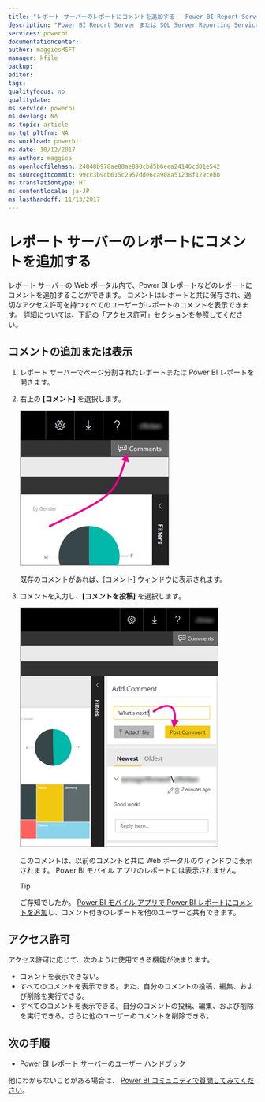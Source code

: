 ```yaml
---
title: "レポート サーバーのレポートにコメントを追加する - Power BI Report Server"
description: "Power BI Report Server または SQL Server Reporting Services レポート サーバー上の Power BI レポートまたはページ分割されたレポートにコメントを追加する方法について説明します。"
services: powerbi
documentationcenter: 
author: maggiesMSFT
manager: kfile
backup: 
editor: 
tags: 
qualityfocus: no
qualitydate: 
ms.service: powerbi
ms.devlang: NA
ms.topic: article
ms.tgt_pltfrm: NA
ms.workload: powerbi
ms.date: 10/12/2017
ms.author: maggies
ms.openlocfilehash: 24848b978ae88ae890cbd5b6eea24146cd01e542
ms.sourcegitcommit: 99cc3b9cb615c2957dde6ca908a51238f129cebb
ms.translationtype: HT
ms.contentlocale: ja-JP
ms.lasthandoff: 11/13/2017
---
```

# <a name="add-comments-to-a-report-in-a-report-server"></a>レポート サーバーのレポートにコメントを追加する
レポート サーバーの Web ポータル内で、Power BI レポートなどのレポートにコメントを追加することができます。 コメントはレポートと共に保存され、適切なアクセス許可を持つすべてのユーザーがレポートのコメントを表示できます。 詳細については、下記の「[アクセス許可](#permissions)」セクションを参照してください。

## <a name="add-or-view-comments"></a>コメントの追加または表示
1. レポート サーバーでページ分割されたレポートまたは Power BI レポートを開きます。
2. 右上の **[コメント]** を選択します。
   
    ![コメントの選択](media/add-comments/report-server-web-portal-comments-button.png)
   
    既存のコメントがあれば、[コメント] ウィンドウに表示されます。
3. コメントを入力し、**[コメントを投稿]** を選択します。
   
    ![[コメントを投稿]](media/add-comments/report-server-web-portal-comments-pane.png)
   
    このコメントは、以前のコメントと共に Web ポータルのウィンドウに表示されます。 Power BI モバイル アプリのレポートには表示されません。
   
   > [!TIP]
   > ご存知でしたか。 [Power BI モバイル アプリで Power BI レポートにコメントを追加](../mobile-annotate-and-share-a-tile-from-the-mobile-apps.md)し、コメント付きのレポートを他のユーザーと共有できます。
   > 
   > 

## <a name="permissions"></a>アクセス許可
アクセス許可に応じて、次のように使用できる機能が決まります。

* コメントを表示できない。
* すべてのコメントを表示できる。また、自分のコメントの投稿、編集、および削除を実行できる。
* すべてのコメントを表示できる。自分のコメントの投稿、編集、および削除を実行できる。さらに他のユーザーのコメントを削除できる。

## <a name="next-steps"></a>次の手順
* [Power BI レポート サーバーのユーザー ハンドブック](user-handbook-overview.md)  

他にわからないことがある場合は、 [Power BI コミュニティで質問してみてください](https://community.powerbi.com/)。

